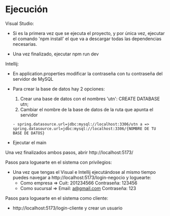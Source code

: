 # Ejecución

Visual Studio:
  - Si es la primera vez que se ejecuta el proyecto, y por única vez, ejecutar el
      comando 'npm install' el que va a descargar todas las dependencias necesarias.

  - Una vez finalizado, ejecutar npm run dev

Intellij: 
  - En application.properties modificar la contraseña con tu contraseña del servidor de MySQL
  - Para crear la base de datos hay 2 opciones:
      1) Crear una base de datos con el nombres 'utn': CREATE DATABASE utn;
      2) Cambiar el nombre de la base de datos de la ruta que apunta el servidor
         
        - spring.datasource.url=jdbc:mysql://localhost:3306/utn a => spring.datasource.url=jdbc:mysql://localhost:3306/{NOMBRE DE TU BASE DE DATOS}
    
  - Ejecutar el main

Una vez finalizados ambos pasos, abrir http://localhost:5173/


Pasos para loguearte en el sistema con privilegios:

  - Una vez que tengas el Visual e Intellij ejecutándose al mismo tiempo puedes navegar a http://localhost:5173/login-negocio y loguearte:
    - Como empresa => Cuit: 201234566 Contraseña: 123456
    - Como sucursal => Email: a@gmail.com Contraseña: 123 

Pasos para loguearte en el sistema como cliente:

  - http://localhost:5173/login-cliente y crear un usuario
